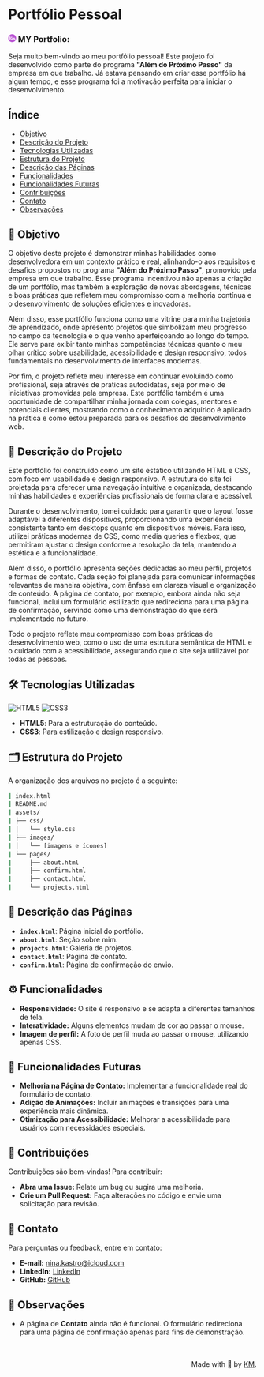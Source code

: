# Portfólio Pessoal 

### ![Logo](assets/images/favicon.png) MY Portfolio: 

Seja muito bem-vindo ao meu portfólio pessoal! Este projeto foi desenvolvido como parte do programa **"Além do Próximo Passo"** da empresa em que trabalho. Já estava pensando em criar esse portfólio há algum tempo, e esse programa foi a motivação perfeita para iniciar o desenvolvimento.

## Índice

- [Objetivo](#🎯-objetivo)
- [Descrição do Projeto](#📖-descrição-do-projeto)
- [Tecnologias Utilizadas](#🛠️-tecnologias-utilizadas)
- [Estrutura do Projeto](#🗂️-estrutura-do-projeto)
- [Descrição das Páginas](#📄-descrição-das-páginas)
- [Funcionalidades](#⚙️-funcionalidades)
- [Funcionalidades Futuras](#🌟-funcionalidades-futuras)
- [Contribuições](#🤝-contribuições)
- [Contato](#📧-contato)
- [Observações](#📝-observações)



## 🎯 Objetivo

O objetivo deste projeto é demonstrar minhas habilidades como desenvolvedora em um contexto prático e real, alinhando-o aos requisitos e desafios propostos no programa **"Além do Próximo Passo"**, promovido pela empresa em que trabalho. Esse programa incentivou não apenas a criação de um portfólio, mas também a exploração de novas abordagens, técnicas e boas práticas que refletem meu compromisso com a melhoria contínua e o desenvolvimento de soluções eficientes e inovadoras.

Além disso, esse portfólio funciona como uma vitrine para minha trajetória de aprendizado, onde apresento projetos que simbolizam meu progresso no campo da tecnologia e o que venho aperfeiçoando ao longo do tempo. Ele serve para exibir tanto minhas competências técnicas quanto o meu olhar crítico sobre usabilidade, acessibilidade e design responsivo, todos fundamentais no desenvolvimento de interfaces modernas.

Por fim, o projeto reflete meu interesse em continuar evoluindo como profissional, seja através de práticas autodidatas, seja por meio de iniciativas promovidas pela empresa. Este portfólio também é uma oportunidade de compartilhar minha jornada com colegas, mentores e potenciais clientes, mostrando como o conhecimento adquirido é aplicado na prática e como estou preparada para os desafios do desenvolvimento web.

## 📖 Descrição do Projeto 

Este portfólio foi construído como um site estático utilizando HTML e CSS, com foco em usabilidade e design responsivo. A estrutura do site foi projetada para oferecer uma navegação intuitiva e organizada, destacando minhas habilidades e experiências profissionais de forma clara e acessível. 

Durante o desenvolvimento, tomei cuidado para garantir que o layout fosse adaptável a diferentes dispositivos, proporcionando uma experiência consistente tanto em desktops quanto em dispositivos móveis. Para isso, utilizei práticas modernas de CSS, como media queries e flexbox, que permitiram ajustar o design conforme a resolução da tela, mantendo a estética e a funcionalidade.

Além disso, o portfólio apresenta seções dedicadas ao meu perfil, projetos e formas de contato. Cada seção foi planejada para comunicar informações relevantes de maneira objetiva, com ênfase em clareza visual e organização de conteúdo. A página de contato, por exemplo, embora ainda não seja funcional, inclui um formulário estilizado que redireciona para uma página de confirmação, servindo como uma demonstração do que será implementado no futuro.

Todo o projeto reflete meu compromisso com boas práticas de desenvolvimento web, como o uso de uma estrutura semântica de HTML e o cuidado com a acessibilidade, assegurando que o site seja utilizável por todas as pessoas.

## 🛠️ Tecnologias Utilizadas 

![HTML5](https://img.shields.io/badge/html5-%23E34F26.svg?style=for-the-badge&logo=html5&logoColor=white)
![CSS3](https://img.shields.io/badge/CSS-239120?logo=css3&logoColor=white&style=for-the-badge)

- **HTML5**: Para a estruturação do conteúdo.
- **CSS3**: Para estilização e design responsivo.

## 🗂️ Estrutura do Projeto 

A organização dos arquivos no projeto é a seguinte:
```bash
| index.html
| README.md
| assets/
| ├── css/
| │   └── style.css
| ├── images/
| │   └── [imagens e ícones]
| └── pages/
|     ├── about.html
|     ├── confirm.html
|     ├── contact.html
|     └── projects.html    
```


## 📄 Descrição das Páginas 

- **`index.html`**: Página inicial do portfólio.
- **`about.html`**: Seção sobre mim.
- **`projects.html`**: Galeria de projetos.
- **`contact.html`**: Página de contato.
- **`confirm.html`**: Página de confirmação do envio.

## ⚙️ Funcionalidades 

- **Responsividade:** O site é responsivo e se adapta a diferentes tamanhos de tela.
- **Interatividade:** Alguns elementos mudam de cor ao passar o mouse.
- **Imagem de perfil:** A foto de perfil muda ao passar o mouse, utilizando apenas CSS.

## 🌟 Funcionalidades Futuras

- **Melhoria na Página de Contato:** Implementar a funcionalidade real do formulário de contato.
- **Adição de Animações:** Incluir animações e transições para uma experiência mais dinâmica.
- **Otimização para Acessibilidade:** Melhorar a acessibilidade para usuários com necessidades especiais.

## 🤝 Contribuições

Contribuições são bem-vindas! Para contribuir:

- **Abra uma Issue:** Relate um bug ou sugira uma melhoria.
- **Crie um Pull Request:** Faça alterações no código e envie uma solicitação para revisão.

## 📧 Contato

Para perguntas ou feedback, entre em contato:

- **E-mail:** [nina.kastro@icloud.com](mailto:nina.kastro@icloud.com)
- **LinkedIn:** [LinkedIn](https://www.linkedin.com/in/karinacmartins/)
- **GitHub:** [GitHub](https://github.com/karinacmartins)

## 📝 Observações

- A página de **Contato** ainda não é funcional. O formulário redireciona para uma página de confirmação apenas para fins de demonstração.

<br>
<br>

  <div align="right">Made with 💜 by <a href="https://github.com/karinacmartins">KM</a>.</div>